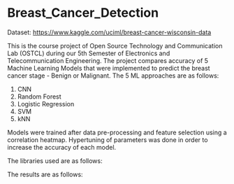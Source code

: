 # Breast_Cancer_Detection
Dataset: https://www.kaggle.com/uciml/breast-cancer-wisconsin-data

This is the course project of Open Source Technology and Communication Lab (OSTCL) during our 5th Semester of Electronics and Telecommunication Engineering. The project compares accuracy of 5 Machine Learning Models that were implemented to predict the breast cancer stage - Benign or Malignant. The 5 ML approaches are as follows:
1. CNN
2. Random Forest
3. Logistic Regression
4. SVM
5. kNN

Models were trained after data pre-processing and feature selection using a correlation heatmap. Hypertuning of parameters was done in order to increase the accuracy of each model.

The libraries used are as follows:

The results are as follows:

